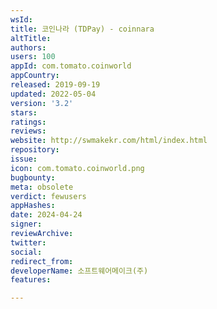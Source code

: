 ```yaml
---
wsId: 
title: 코인나라 (TDPay) - coinnara
altTitle: 
authors: 
users: 100
appId: com.tomato.coinworld
appCountry: 
released: 2019-09-19
updated: 2022-05-04
version: '3.2'
stars: 
ratings: 
reviews: 
website: http://swmakekr.com/html/index.html
repository: 
issue: 
icon: com.tomato.coinworld.png
bugbounty: 
meta: obsolete
verdict: fewusers
appHashes: 
date: 2024-04-24
signer: 
reviewArchive: 
twitter: 
social: 
redirect_from: 
developerName: 소프트웨어메이크(주)
features: 

---
```


